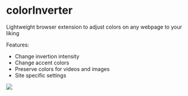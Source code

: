 # colorInverter

Lightweight browser extension to adjust colors on any webpage to your liking

Features:
* Change invertion intensity
* Change accent colors
* Preserve colors for videos and images
* Site specific settings

![](https://raw.githubusercontent.com/Modi34/colorInverter/main/demo.gif)
